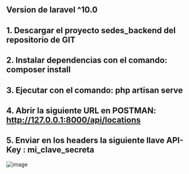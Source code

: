 ## Version de laravel ^10.0
## 1. Descargar el proyecto sedes_backend del repositorio de GIT

## 2. Instalar dependencias con el comando: composer install

## 3. Ejecutar con el comando: php artisan serve

## 4. Abrir la siguiente URL en POSTMAN: http://127.0.0.1:8000/api/locations

## 5. Enviar en los headers la siguiente llave API-Key : mi_clave_secreta

![image](https://github.com/user-attachments/assets/6897be1e-6a64-4f8c-b09f-b9daf39f877a)
